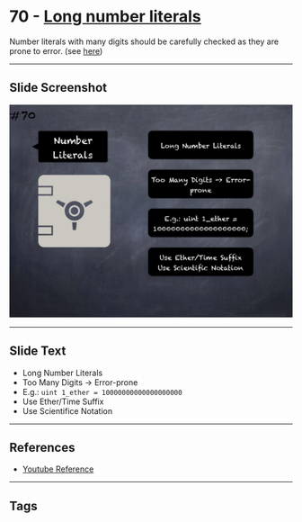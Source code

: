 # 70 - [Long number literals](Long%20number%20literals.md)

 Number literals with many digits should be carefully checked as they are prone to error. (see [here](https://github.com/crytic/slither/wiki/Detector-Documentation#too-many-digits))
___
## Slide Screenshot
![070.jpg](../../images/4.%20Pitfalls%20and%20Best%20Practices%20101/070.jpg)
___
## Slide Text
- Long Number Literals
- Too Many Digits -> Error-prone
- E.g.: `uint 1_ether = 10000000000000000000` 
- Use Ether/Time Suffix
- Use Scientifice Notation
___
## References
- [Youtube Reference](https://youtu.be/byA3MLLiKMM?t=479)
___
## Tags